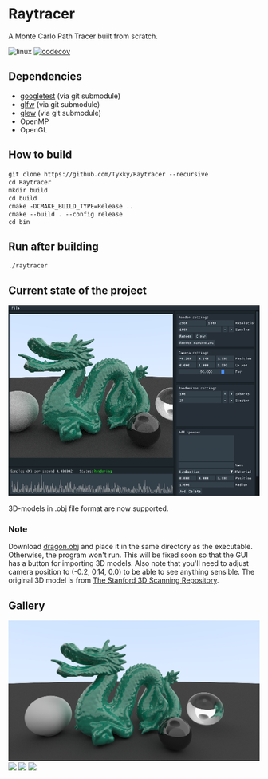 # Raytracer

A Monte Carlo Path Tracer built from scratch.

![linux](https://github.com/Tykky/Raytracer/workflows/Linux/badge.svg)
[![codecov](https://codecov.io/gh/Tykky/Raytracer/branch/master/graph/badge.svg)](https://codecov.io/gh/Tykky/Raytracer)

## Dependencies
* [googletest](https://github.com/google/googletest) (via git submodule)
* [glfw](https://github.com/glfw/glfw) (via git submodule)
* [glew](https://github.com/nigels-com/glew) (via git submodule)
* OpenMP
* OpenGL

## How to build
````
git clone https://github.com/Tykky/Raytracer --recursive
cd Raytracer
mkdir build
cd build
cmake -DCMAKE_BUILD_TYPE=Release ..
cmake --build . --config release
cd bin
````
## Run after building
```
./raytracer
```

## Current state of the project
![](doc/data/gui2.jpg)

3D-models in .obj file format are now supported.

### **Note** 

Download [dragon.obj](http://tykky.github.io/dragon.obj) and place 
it in the same directory as the executable. Otherwise, the program won't run. 
This will be fixed soon so that the GUI has a button for importing 3D models.
Also note that you'll need to adjust camera position to (-0.2, 0.14, 0.0) to 
be able to see anything sensible. The original 3D model is from 
[The Stanford 3D Scanning Repository](http://graphics.stanford.edu/data/3Dscanrep/).


## Gallery

![](doc/data/renders/stanford_dragon.jpg)
![](doc/data/renders/demo.png)
![](doc/data/renders/demo2.png)
![](doc/data/renders/image3.png)
